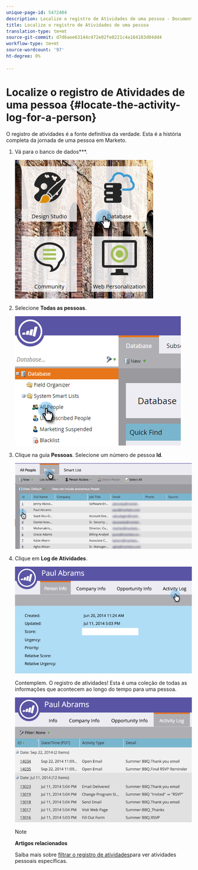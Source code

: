 ```yaml
---
unique-page-id: 5472404
description: Localize o registro de Atividades de uma pessoa - Documentos do Marketing - Documentação do produto
title: Localize o registro de Atividades de uma pessoa
translation-type: tm+mt
source-git-commit: d7d6aee63144c472e02fe0221c4a164183d04dd4
workflow-type: tm+mt
source-wordcount: '97'
ht-degree: 0%

---
```



# Localize o registro de Atividades de uma pessoa {#locate-the-activity-log-for-a-person}

O registro de atividades é a fonte definitiva da verdade. Esta é a história completa da jornada de uma pessoa em Marketo.

1. Vá para o banco de dados***.

   ![](assets/db-2.png)

1. Selecione **Todas as pessoas**.

   ![](assets/two-6.png)

1. Clique na guia **Pessoas**. Selecione um número de pessoa **Id**.

   ![](assets/three-5.png)

1. Clique em **Log de Atividades**.

   ![](assets/four-3.png)

   Contemplem. O registro de atividades! Esta é uma coleção de todas as informações que acontecem ao longo do tempo para uma pessoa.

   ![](assets/five-2.png)

   >[!NOTE]
   >
   >**Artigos relacionados**
   >
   >
   >Saiba mais sobre [filtrar o registro de atividades](filter-activity-types-in-the-activity-log-of-a-person.md)para ver atividades pessoais específicas.

